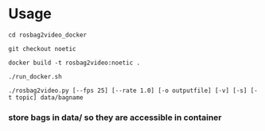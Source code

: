 # Usage

`cd rosbag2video_docker`

`git checkout noetic`

`docker build -t rosbag2video:noetic .`

`./run_docker.sh`

`./rosbag2video.py [--fps 25] [--rate 1.0] [-o outputfile] [-v] [-s] [-t topic] data/bagname`

### store bags in data/ so they are accessible in container
